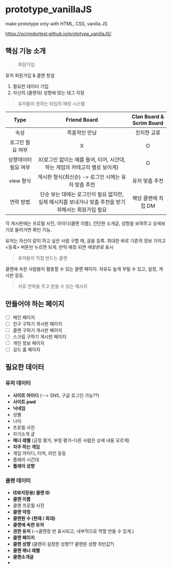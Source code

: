 # prototype_vanillaJS
make prototype only with HTML, CSS, vanilla JS

https://scrimdortest.github.io/prototype_vanillaJS/

## 핵심 기능 소개

> 회원가입

유저 회원가입 & 클랜 창설

1. 필요한 데이터 기입
2. 자신의 (클랜의) 성향에 맞는 태그 지정

> 유저들이 원하는 타입의 매칭 시스템

|Type|Friend Board| Clan Board & Scrim Board|
|:---:|:---:|:---:|
|속성|즉흥적인 만남|진지한 교류|
|로그인 필요 여부|X|O|
|성향데이터 필요 여부|X(로그인 없이는 예를 들어, 티어, 시간대, 하는 게임의 카테고리 별로 보이게)|O|
|view 형식|게시판 형식(최신순) -> 로그인 시에는 유저 맞춤 추천|유저 맞춤 추천|
|연락 방법|단순 보는 데에는 로그인이 필요 없지만, 실제 메시지를 보내거나 맞춤 추천을 받기 위해서는 회원가입 필요 | 해당 클랜에 직접 DM|

각 게시판에는 프로필 사진, 아이디(클랜 이름), 간단한 소개글, 성향을 보여주고 
상세보기로 들어가면 확인 가능.

유저는 자신이 같이 하고 싶은 사람 구할 때, 글을 등록. 최대한 바로 기존의 정보 가지고 <등록> 버튼만 누르면 되게.
만약 매칭 되면 *매칭완료* 표시

> 유저들이 직접 만드는 클랜

클랜에 속한 사람들이 활동할 수 있는 클랜 페이지.
자유도 높게 꾸밀 수 있고, 일정, 게시판 등등.

> 서로 연락을 주고 받을 수 있는 메시지

## 만들어야 하는 페이지
- [ ] 메인 페이지
- [ ] 친구 구하기 게시판 페이지
- [ ] 클랜 구하기 게시판 페이지
- [ ] 스크림 구하기 게시판 페이지
- [ ] 개인 정보 페이지
- [ ] 길드 홈 페이지

## 필요한 데이터

### 유저 데이터 
- **사이트 아이디** (--> SNS, 구글 로그인 가능??)
- **사이트 pwd**
- **닉네임**
- 성별 
- 나이
- 프로필 사진
- 자기소개 글
- **매너 레벨** (긍정 평가, 부정 평가-다른 사람은 상세 내용 모르게)
- **자주 하는 게임**
- 게임 아이디, 티어, 라인 등등
- 플레이 시간대
- **플레이 성향**

### 클랜 데이터
- **(DB저장용) 클랜 ID**
- **클랜 이름**
- 클랜 프로필 사진
- **클랜 약칭**
- **클랜원 수 (현재 / 최대)**
- **클랜에 속한 유저**
- **권한 유저** (->클랜장 만 표시되고, 내부적으로 역할 만들 수 있게.)
- **클랜 페이지**
- **클랜 성향** (클랜이 설정한 성향?? 클랜원 성향 최빈값?)
- **클랜 매너 레벨**
- **클랜소개글**
- 
